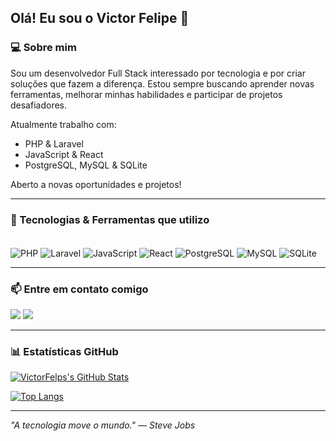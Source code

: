 ## Olá! Eu sou o Victor Felipe 👋

### 💻 Sobre mim
Sou um desenvolvedor Full Stack interessado por tecnologia e por criar soluções que fazem a diferença. Estou sempre buscando aprender novas ferramentas, melhorar minhas habilidades e participar de projetos desafiadores.

Atualmente trabalho com:
- PHP & Laravel  
- JavaScript & React  
- PostgreSQL, MySQL & SQLite  

Aberto a novas oportunidades e projetos!

---

### 🚀 Tecnologias & Ferramentas que utilizo

<div style="display: inline_block"><br>
  <img align="center" alt="PHP" src="https://img.shields.io/badge/PHP-777BB4?style=for-the-badge&logo=php&logoColor=white">
  <img align="center" alt="Laravel" src="https://img.shields.io/badge/Laravel-F9322C?style=for-the-badge&logo=laravel&logoColor=white">
  <img align="center" alt="JavaScript" src="https://img.shields.io/badge/JavaScript-F7DF1E?style=for-the-badge&logo=javascript&logoColor=black">
  <img align="center" alt="React" src="https://img.shields.io/badge/React-20232A?style=for-the-badge&logo=react&logoColor=61DAFB">
  <img align="center" alt="PostgreSQL" src="https://img.shields.io/badge/PostgreSQL-336791?style=for-the-badge&logo=postgresql&logoColor=white">
  <img align="center" alt="MySQL" src="https://img.shields.io/badge/MySQL-4479A1?style=for-the-badge&logo=mysql&logoColor=white">
  <img align="center" alt="SQLite" src="https://img.shields.io/badge/SQLite-003B57?style=for-the-badge&logo=sqlite&logoColor=white">
</div>

---

### 📫 Entre em contato comigo

<div>
  <a href="https://www.linkedin.com/in/victor-felipe-soares-vieira/" target="_blank"><img src="https://img.shields.io/badge/-LinkedIn-%230077B5?style=for-the-badge&logo=linkedin&logoColor=white"></a>
  <a href="mailto:victorfsv@gmail.com"><img src="https://img.shields.io/badge/-Gmail-%23333?style=for-the-badge&logo=gmail&logoColor=white"></a>
</div>

---

### 📊 Estatísticas GitHub

[![VictorFelps's GitHub Stats](https://github-readme-stats.vercel.app/api?username=VictorFelps&show_icons=true&theme=radical&hide=issues)](https://github.com/VictorFelps)

[![Top Langs](https://github-readme-stats.vercel.app/api/top-langs/?username=VictorFelps&layout=compact&theme=radical)](https://github.com/VictorFelps)

---

_"A tecnologia move o mundo." — Steve Jobs_

